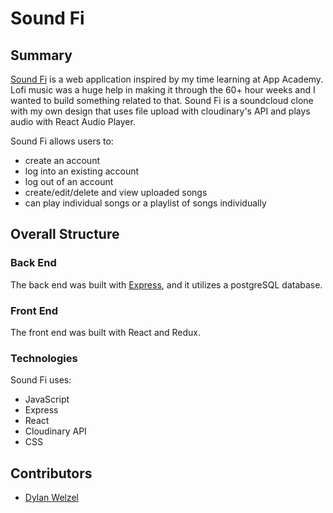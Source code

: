 # Sound Fi

## Summary
[Sound Fi](https://sound-fi.herokuapp.com/) is a web application inspired by my time learning at App Academy. Lofi music was a huge help in making it through the 60+ hour weeks and I wanted to build something related to that. Sound Fi is a soundcloud clone with my own design that uses file upload with cloudinary's API and plays audio with React Audio Player.

Sound Fi allows users to:
* create an account
* log into an existing account
* log out of an account
* create/edit/delete and view uploaded songs
* can play individual songs or a playlist of songs individually

## Overall Structure
### Back End
The back end was built with [Express](https://expressjs.com/), and it utilizes a postgreSQL database.

### Front End
The front end was built with React and Redux.

### Technologies
Sound Fi uses:
* JavaScript
* Express
* React
* Cloudinary API
* CSS


## Contributors
* [Dylan Welzel](https://github.com/DylanWelzel)

























